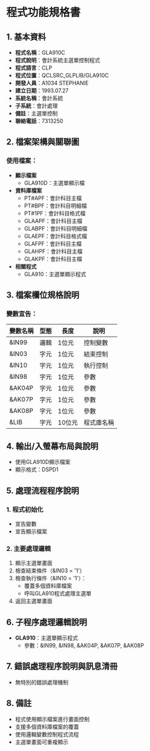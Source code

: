 # 程式功能規格書

## 1. 基本資料
- **程式名稱**：GLA910C
- **程式說明**：會計系統主選單控制程式
- **程式語言**：CLP
- **程式位置**：QCLSRC_GLPLIB/GLA910C
- **開發人員**：A1034 STEPHANIE
- **建立日期**：1993.07.27
- **系統名稱**：會計系統
- **子系統**：會計處理
- **備註**：主選單控制
- **聯絡電話**：7313250

## 2. 檔案架構與關聯圖
### 使用檔案：
- **顯示檔案**
  - GLA910D：主選單顯示檔
- **資料庫檔案**
  - PT#APF：會計科目主檔
  - PT#BPF：會計科目明細檔
  - PT#1PF：會計科目格式檔
  - GLAAPF：會計科目主檔
  - GLABPF：會計科目明細檔
  - GLAEPF：會計科目格式檔
  - GLAFPF：會計科目主檔
  - GLAHPF：會計科目主檔
  - GLAKPF：會計科目主檔
- **相關程式**
  - GLA910：主選單顯示程式

## 3. 檔案欄位規格說明
### 變數宣告：
| 變數名稱 | 型態 | 長度 | 說明 |
|---------|------|------|------|
| &IN99 | 邏輯 | 1位元 | 控制變數 |
| &IN03 | 字元 | 1位元 | 結束控制 |
| &IN10 | 字元 | 1位元 | 執行控制 |
| &IN98 | 字元 | 1位元 | 參數 |
| &AK04P | 字元 | 1位元 | 參數 |
| &AK07P | 字元 | 1位元 | 參數 |
| &AK08P | 字元 | 1位元 | 參數 |
| &LIB | 字元 | 10位元 | 程式庫名稱 |

## 4. 輸出/入螢幕布局與說明
- 使用GLA910D顯示檔案
- 顯示格式：DSPD1

## 5. 處理流程程序說明
### 1. 程式初始化
- 宣告變數
- 宣告顯示檔案

### 2. 主要處理邏輯
1. 顯示主選單畫面
2. 檢查結束條件（&IN03 = '1'）
3. 檢查執行條件（&IN10 = '1'）：
   - 覆蓋多個資料庫檔案
   - 呼叫GLA910程式處理主選單
4. 返回主選單畫面

## 6. 子程序處理邏輯說明
- **GLA910**：主選單顯示程式
  * 參數：&IN99, &IN98, &AK04P, &AK07P, &AK08P

## 7. 錯誤處理程序說明與訊息清冊
- 無特別的錯誤處理機制

## 8. 備註
- 程式使用顯示檔案進行畫面控制
- 支援多個資料庫檔案的覆蓋
- 使用邏輯變數控制程式流程
- 主選單畫面可重複顯示 